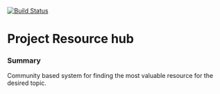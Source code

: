 [![Build Status](https://travis-ci.org/VasilStoyanov/resource-hub.svg?branch=user-authorization)](https://travis-ci.org/VasilStoyanov/resource-hub)

# Project Resource hub

### Summary
Community based system for finding the most valuable resource for the desired topic.
